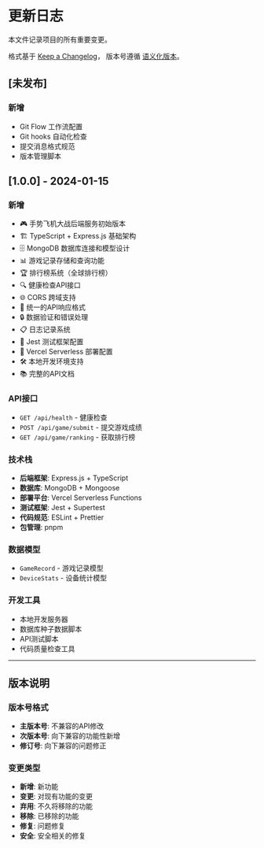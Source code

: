 # 更新日志

本文件记录项目的所有重要变更。

格式基于 [Keep a Changelog](https://keepachangelog.com/zh-CN/1.0.0/)，
版本号遵循 [语义化版本](https://semver.org/lang/zh-CN/)。

## [未发布]

### 新增
- Git Flow 工作流配置
- Git hooks 自动化检查
- 提交消息格式规范
- 版本管理脚本

## [1.0.0] - 2024-01-15

### 新增
- 🎮 手势飞机大战后端服务初始版本
- 🏗️ TypeScript + Express.js 基础架构
- 🗄️ MongoDB 数据库连接和模型设计
- 📊 游戏记录存储和查询功能
- 🏆 排行榜系统（全球排行榜）
- 🔍 健康检查API接口
- 🌐 CORS 跨域支持
- 📝 统一的API响应格式
- 🔒 数据验证和错误处理
- 📋 日志记录系统
- 🧪 Jest 测试框架配置
- 🚀 Vercel Serverless 部署配置
- 🛠️ 本地开发环境支持
- 📚 完整的API文档

### API接口
- `GET /api/health` - 健康检查
- `POST /api/game/submit` - 提交游戏成绩
- `GET /api/game/ranking` - 获取排行榜

### 技术栈
- **后端框架**: Express.js + TypeScript
- **数据库**: MongoDB + Mongoose
- **部署平台**: Vercel Serverless Functions
- **测试框架**: Jest + Supertest
- **代码规范**: ESLint + Prettier
- **包管理**: pnpm

### 数据模型
- `GameRecord` - 游戏记录模型
- `DeviceStats` - 设备统计模型

### 开发工具
- 本地开发服务器
- 数据库种子数据脚本
- API测试脚本
- 代码质量检查工具

---

## 版本说明

### 版本号格式
- **主版本号**: 不兼容的API修改
- **次版本号**: 向下兼容的功能性新增
- **修订号**: 向下兼容的问题修正

### 变更类型
- **新增**: 新功能
- **变更**: 对现有功能的变更
- **弃用**: 不久将移除的功能
- **移除**: 已移除的功能
- **修复**: 问题修复
- **安全**: 安全相关的修复